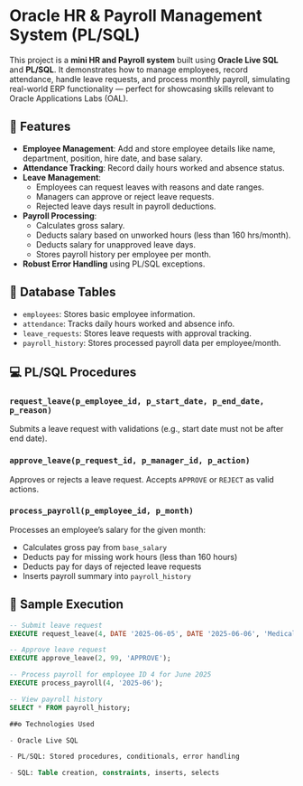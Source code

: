 # Oracle HR & Payroll Management System (PL/SQL)

This project is a **mini HR and Payroll system** built using **Oracle Live SQL** and **PL/SQL**. It demonstrates how to manage employees, record attendance, handle leave requests, and process monthly payroll, simulating real-world ERP functionality — perfect for showcasing skills relevant to Oracle Applications Labs (OAL).

## 🔧 Features

- **Employee Management**: Add and store employee details like name, department, position, hire date, and base salary.
- **Attendance Tracking**: Record daily hours worked and absence status.
- **Leave Management**:
  - Employees can request leaves with reasons and date ranges.
  - Managers can approve or reject leave requests.
  - Rejected leave days result in payroll deductions.
- **Payroll Processing**:
  - Calculates gross salary.
  - Deducts salary based on unworked hours (less than 160 hrs/month).
  - Deducts salary for unapproved leave days.
  - Stores payroll history per employee per month.
- **Robust Error Handling** using PL/SQL exceptions.

## 📁 Database Tables

- `employees`: Stores basic employee information.
- `attendance`: Tracks daily hours worked and absence info.
- `leave_requests`: Stores leave requests with approval tracking.
- `payroll_history`: Stores processed payroll data per employee/month.

## 💻 PL/SQL Procedures

### `request_leave(p_employee_id, p_start_date, p_end_date, p_reason)`
Submits a leave request with validations (e.g., start date must not be after end date).

### `approve_leave(p_request_id, p_manager_id, p_action)`
Approves or rejects a leave request. Accepts `APPROVE` or `REJECT` as valid actions.

### `process_payroll(p_employee_id, p_month)`
Processes an employee’s salary for the given month:
- Calculates gross pay from `base_salary`
- Deducts pay for missing work hours (less than 160 hours)
- Deducts pay for days of rejected leave requests
- Inserts payroll summary into `payroll_history`

## 🧪 Sample Execution

```sql
-- Submit leave request
EXECUTE request_leave(4, DATE '2025-06-05', DATE '2025-06-06', 'Medical');

-- Approve leave request
EXECUTE approve_leave(2, 99, 'APPROVE');

-- Process payroll for employee ID 4 for June 2025
EXECUTE process_payroll(4, '2025-06');

-- View payroll history
SELECT * FROM payroll_history;

##⚙️ Technologies Used

- Oracle Live SQL

- PL/SQL: Stored procedures, conditionals, error handling

- SQL: Table creation, constraints, inserts, selects
